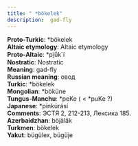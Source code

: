 ```yaml
---
title: " *bökelek"
description:  gad-fly
---
```


<strong>Proto-Turkic</strong>:  *bökelek<br>
<strong>Altaic etymology</strong>:  Altaic etymology<br>
<strong> Proto-Altaic</strong>:  *pi̯ŭ́k`í<br>
<strong>Nostratic</strong>:  Nostratic<br>
<strong>Meaning</strong>:  gad-fly<br>
<strong>Russian meaning</strong>:  овод<br>
<strong>Turkic</strong>:  *bökelek<br>
<strong>Mongolian</strong>:  *böküne<br>
<strong>Tungus-Manchu</strong>:  *peKe ( < *puKe ?)<br>
<strong>Japanese</strong>:  *pínkúrásí<br>
<strong>Comments</strong>:  ЭСТЯ 2, 212-213, Лексика 185.<br>
<strong>Azerbaidzhan</strong>:  böjäläk<br>
<strong>Turkmen</strong>:  bökelek<br>
<strong>Yakut</strong>:  bügülex, bügüje<br>


